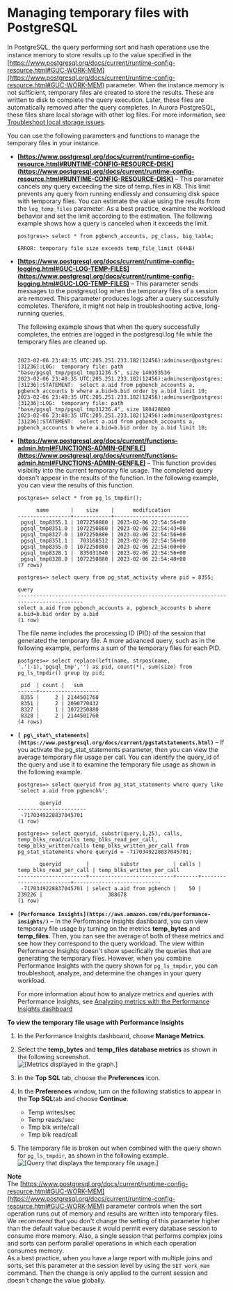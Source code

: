 # Managing temporary files with PostgreSQL<a name="PostgreSQL.ManagingTempFiles"></a>

In PostgreSQL, the query performing sort and hash operations use the instance memory to store results up to the value speciﬁed in the [https://www.postgresql.org/docs/current/runtime-config-resource.html#GUC-WORK-MEM](https://www.postgresql.org/docs/current/runtime-config-resource.html#GUC-WORK-MEM) parameter\. When the instance memory is not sufficient, temporary files are created to store the results\. These are written to disk to complete the query execution\. Later, these files are automatically removed after the query completes\. In Aurora PostgreSQL, these files share local storage with other log files\. For more information, see [ Troubleshoot local storage issues](https://aws.amazon.com/premiumsupport/knowledge-center/postgresql-aurora-storage-issue/)\.

You can use the following parameters and functions to manage the temporary files in your instance\.
+ **[https://www.postgresql.org/docs/current/runtime-config-resource.html#RUNTIME-CONFIG-RESOURCE-DISK](https://www.postgresql.org/docs/current/runtime-config-resource.html#RUNTIME-CONFIG-RESOURCE-DISK)** – This parameter cancels any query exceeding the size of temp\_files in KB\. This limit prevents any query from running endlessly and consuming disk space with temporary files\. You can estimate the value using the results from the `log_temp_files` parameter\. As a best practice, examine the workload behavior and set the limit according to the estimation\. The following example shows how a query is canceled when it exceeds the limit\.

  ```
  postgres=> select * from pgbench_accounts, pg_class, big_table;
  ```

  ```
  ERROR: temporary file size exceeds temp_file_limit (64kB)
  ```
+ **[https://www.postgresql.org/docs/current/runtime-config-logging.html#GUC-LOG-TEMP-FILES](https://www.postgresql.org/docs/current/runtime-config-logging.html#GUC-LOG-TEMP-FILES)** – This parameter sends messages to the postgresql\.log when the temporary files of a session are removed\. This parameter produces logs after a query successfully completes\. Therefore, it might not help in troubleshooting active, long\-running queries\. 

  The following example shows that when the query successfully completes, the entries are logged in the postgresql\.log file while the temporary files are cleaned up\.

  ```
                      
  2023-02-06 23:48:35 UTC:205.251.233.182(12456):adminuser@postgres:[31236]:LOG:  temporary file: path "base/pgsql_tmp/pgsql_tmp31236.5", size 140353536
  2023-02-06 23:48:35 UTC:205.251.233.182(12456):adminuser@postgres:[31236]:STATEMENT:  select a.aid from pgbench_accounts a, pgbench_accounts b where a.bid=b.bid order by a.bid limit 10;
  2023-02-06 23:48:35 UTC:205.251.233.182(12456):adminuser@postgres:[31236]:LOG:  temporary file: path "base/pgsql_tmp/pgsql_tmp31236.4", size 180428800
  2023-02-06 23:48:35 UTC:205.251.233.182(12456):adminuser@postgres:[31236]:STATEMENT:  select a.aid from pgbench_accounts a, pgbench_accounts b where a.bid=b.bid order by a.bid limit 10;
  ```
+ **[https://www.postgresql.org/docs/current/functions-admin.html#FUNCTIONS-ADMIN-GENFILE](https://www.postgresql.org/docs/current/functions-admin.html#FUNCTIONS-ADMIN-GENFILE)** – This function provides visibility into the current temporary file usage\. The completed query doesn't appear in the results of the function\. In the following example, you can view the results of this function\.

  ```
  postgres=> select * from pg_ls_tmpdir();
  ```

  ```
        name       |    size    |      modification
  -----------------+------------+------------------------
   pgsql_tmp8355.1 | 1072250880 | 2023-02-06 22:54:56+00
   pgsql_tmp8351.0 | 1072250880 | 2023-02-06 22:54:43+00
   pgsql_tmp8327.0 | 1072250880 | 2023-02-06 22:54:56+00
   pgsql_tmp8351.1 |  703168512 | 2023-02-06 22:54:56+00
   pgsql_tmp8355.0 | 1072250880 | 2023-02-06 22:54:00+00
   pgsql_tmp8328.1 |  835031040 | 2023-02-06 22:54:56+00
   pgsql_tmp8328.0 | 1072250880 | 2023-02-06 22:54:40+00
  (7 rows)
  ```

  ```
  postgres=> select query from pg_stat_activity where pid = 8355;
                  
  query
  ----------------------------------------------------------------------------------------
  select a.aid from pgbench_accounts a, pgbench_accounts b where a.bid=b.bid order by a.bid
  (1 row)
  ```

  The file name includes the processing ID \(PID\) of the session that generated the temporary file\. A more advanced query, such as in the following example, performs a sum of the temporary files for each PID\.

  ```
  postgres=> select replace(left(name, strpos(name, '.')-1),'pgsql_tmp','') as pid, count(*), sum(size) from pg_ls_tmpdir() group by pid;
  ```

  ```
   pid  | count |   sum
  ------+-------------------
   8355 |     2 | 2144501760
   8351 |     2 | 2090770432
   8327 |     1 | 1072250880
   8328 |     2 | 2144501760
  (4 rows)
  ```
+ **`[ pg\_stat\_statements](https://www.postgresql.org/docs/current/pgstatstatements.html)`** – If you activate the pg\_stat\_statements parameter, then you can view the average temporary file usage per call\. You can identify the query\_id of the query and use it to examine the temporary file usage as shown in the following example\.

  ```
  postgres=> select queryid from pg_stat_statements where query like 'select a.aid from pgbench%';
  ```

  ```
         queryid
  ----------------------
   -7170349228837045701
  (1 row)
  ```

  ```
  postgres=> select queryid, substr(query,1,25), calls, temp_blks_read/calls temp_blks_read_per_call, temp_blks_written/calls temp_blks_written_per_call from pg_stat_statements where queryid = -7170349228837045701;
  ```

  ```
         queryid        |          substr           | calls | temp_blks_read_per_call | temp_blks_written_per_call
  ----------------------+---------------------------+-------+-------------------------+----------------------------
   -7170349228837045701 | select a.aid from pgbench |    50 |                  239226 |                     388678
  (1 row)
  ```
+ **`[Performance Insights](https://aws.amazon.com/rds/performance-insights/)`** – In the Performance Insights dashboard, you can view temporary file usage by turning on the metrics **temp\_bytes** and **temp\_files**\. Then, you can see the average of both of these metrics and see how they correspond to the query workload\. The view within Performance Insights doesn't show specifically the queries that are generating the temporary files\. However, when you combine Performance Insights with the query shown for `pg_ls_tmpdir`, you can troubleshoot, analyze, and determine the changes in your query workload\. 

  For more information about how to analyze metrics and queries with Performance Insights, see [Analyzing metrics with the Performance Insights dashboard](USER_PerfInsights.UsingDashboard.md)

**To view the temporary file usage with Performance Insights**

  1. In the Performance Insights dashboard, choose **Manage Metrics**\.

  1. Select the **temp\_bytes** and **temp\_files** **database metrics** as shown in the following screenshot\.  
![\[Metrics displayed in the graph.\]](http://docs.aws.amazon.com/AmazonRDS/latest/AuroraUserGuide/images/rpg_mantempfiles_metrics.png)

  1. In the **Top SQL** tab, choose the **Preferences** icon\.

  1. In the **Preferences** window, turn on the following statistics to appear in the **Top SQL**tab and choose **Continue**\.
     + Temp writes/sec
     + Temp reads/sec
     + Tmp blk write/call
     + Tmp blk read/call

  1. The temporary file is broken out when combined with the query shown for `pg_ls_tmpdir`, as shown in the following example\.  
![\[Query that displays the temporary file usage.\]](http://docs.aws.amazon.com/AmazonRDS/latest/AuroraUserGuide/images/rpg_mantempfiles_query.png)

**Note**  
The [https://www.postgresql.org/docs/current/runtime-config-resource.html#GUC-WORK-MEM](https://www.postgresql.org/docs/current/runtime-config-resource.html#GUC-WORK-MEM) parameter controls when the sort operation runs out of memory and results are written into temporary files\. We recommend that you don't change the setting of this parameter higher than the default value because it would permit every database session to consume more memory\. Also, a single session that performs complex joins and sorts can perform parallel operations in which each operation consumes memory\.   
As a best practice, when you have a large report with multiple joins and sorts, set this parameter at the session level by using the `SET work_mem` command\. Then the change is only applied to the current session and doesn't change the value globally\.